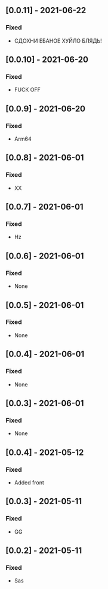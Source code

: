 ## [0.0.11] - 2021-06-22

### Fixed
-    СДОХНИ ЕБАНОЕ ХУЙЛО БЛЯДЬ!

## [0.0.10] - 2021-06-20

### Fixed
-    FUCK OFF

## [0.0.9] - 2021-06-20

### Fixed
-    Arm64

## [0.0.8] - 2021-06-01

### Fixed
-    XX

## [0.0.7] - 2021-06-01

### Fixed
-    Hz

## [0.0.6] - 2021-06-01

### Fixed
-    None

## [0.0.5] - 2021-06-01

### Fixed
-    None

## [0.0.4] - 2021-06-01

### Fixed
-    None

## [0.0.3] - 2021-06-01

### Fixed
-    None

## [0.0.4] - 2021-05-12

### Fixed
-    Added front

## [0.0.3] - 2021-05-11

### Fixed
-    GG

## [0.0.2] - 2021-05-11

### Fixed
-    Sas

